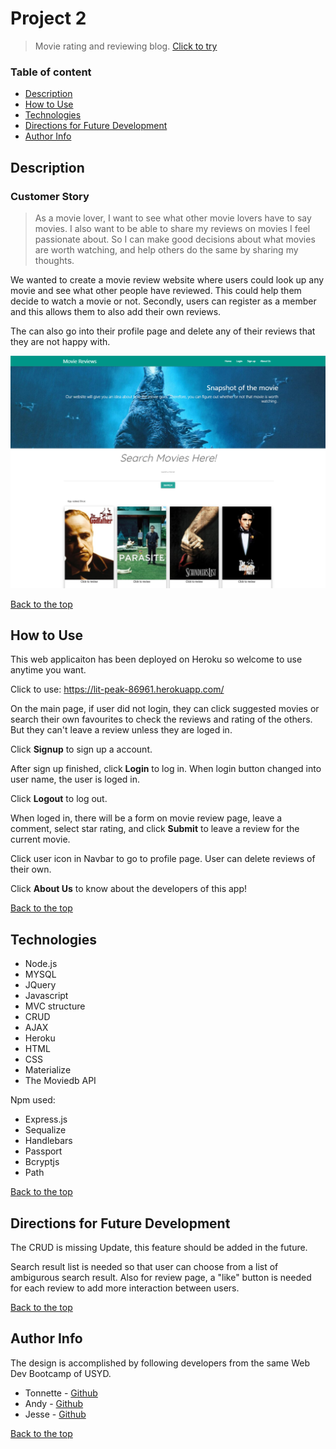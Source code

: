 # Project 2

>Movie rating and reviewing blog.
[Click to try](https://lit-peak-86961.herokuapp.com/)


### Table of content

- [Description](##Description)
- [How to Use](##How-to-Use)
- [Technologies](##Technologies)
- [Directions for Future Development](##Directions-for-Future-Development)
- [Author Info](##Author-Info)



## Description

### Customer Story
>As a movie lover, I want to see what other movie lovers have to say movies.
I also want to be able to share my reviews on movies I feel passionate about.
So I can make good decisions about what movies are worth watching,
and help others do the same by sharing my thoughts.

We wanted to create a movie review website where users could look up any movie and see what other people have reviewed. This could help them decide to watch a movie or not.
Secondly, users can register as a member and this allows them to also add their own reviews. 

The can also go into their profile page and delete any of their reviews that they are not happy with.

![MovieReview homepage](assets/img/homepage.png)


[Back to the top](#Project-2)



## How to Use

This web applicaiton has been deployed on Heroku so welcome to use anytime you want.

Click to use: https://lit-peak-86961.herokuapp.com/

On the main page, if user did not login, they can click suggested movies or search their own favourites to check the reviews and rating of the others. But they can't leave a review unless they are loged in.

Click **Signup** to sign up a account. 

After sign up finished, click **Login** to log in. When login button changed into user name, the user is loged in. 

Click **Logout** to log out.

When loged in, there will be a form on movie review page, leave a comment, select star rating, and click **Submit** to leave a review for the current movie.

Click user icon in Navbar to go to profile page. User can delete reviews of their own.

Click **About Us** to know about the developers of this app!

[Back to the top](#Project-2)



## Technologies

- Node.js
- MYSQL
- JQuery
- Javascript
- MVC structure
- CRUD
- AJAX
- Heroku
- HTML
- CSS
- Materialize
- The Moviedb API 

Npm used:

- Express.js
- Sequalize
- Handlebars
- Passport
- Bcryptjs
- Path

[Back to the top](#Project-2)



## Directions for Future Development

The CRUD is missing Update, this feature should be added in the future.

Search result list is needed so that user can choose from a list of ambigurous search result. Also for review page, a "like" button is needed for each review to add more interaction between users.



[Back to the top](#Project-2)



## Author Info

The design is accomplished by following developers from the same Web Dev Bootcamp of USYD.

- Tonnette - [Github](https://github.com/Tonnette)
- Andy - [Github](https://github.com/AndyYuan-Oni)
- Jesse - [Github](https://github.com/mjg1)

[Back to the top](#Project-2)


